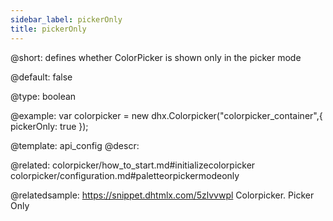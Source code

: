 ```yaml
---
sidebar_label: pickerOnly
title: pickerOnly
---          
```


@short: 
defines whether ColorPicker is shown only in the picker mode


@default:
false


@type: boolean

@example: 
var colorpicker = new dhx.Colorpicker("colorpicker_container",{
	pickerOnly: true
});


@template:	api_config
@descr: 

@related: colorpicker/how_to_start.md#initializecolorpicker
colorpicker/configuration.md#paletteorpickermodeonly


@relatedsample: https://snippet.dhtmlx.com/5zlvvwpl	Colorpicker. Picker Only